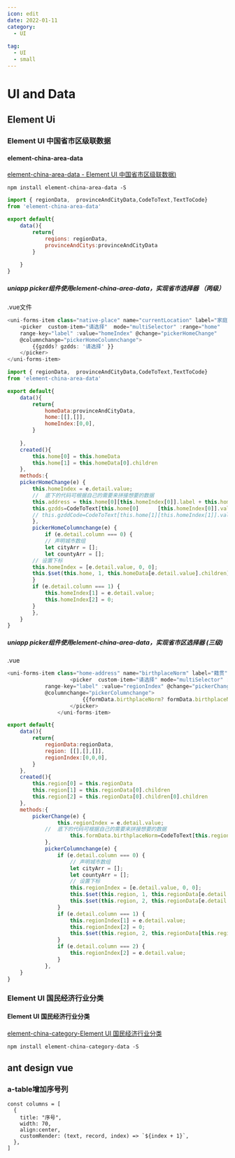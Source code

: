 ```yaml
---
icon: edit
date: 2022-01-11
category:
  - UI
 
tag:
  - UI
  - small
---
```


# UI and Data

## Element Ui

### Element UI 中国省市区级联数据

####  element-china-area-data 

 [element-china-area-data - Element UI 中国省市区级联数据)](https://www.npmjs.com/package/element-china-area-data) 

 `npm install element-china-area-data -S` 

```javascript
import { regionData,  provinceAndCityData,CodeToText,TextToCode} 
from 'element-china-area-data'

export default{
	data(){
		return{
			regions: regionData,
			provinceAndCitys:provinceAndCityData
		}
		
	}
}
```



##### **uniapp**   **picker**组件使用element-china-area-data，实现省市选择器 （两级）

.vue文件

```javascript
<uni-forms-item class="native-place" name="currentLocation" label="家庭所在地">
    <picker  custom-item="请选择"  mode="multiSelector" :range="home" 
    range-key="label" :value="homeIndex" @change="pickerHomeChange"
    @columnchange="pickerHomeColumnchange">
        {{gzdds? gzdds: '请选择' }}
    </picker>
</uni-forms-item>
```



```javascript
import { regionData,  provinceAndCityData,CodeToText,TextToCode} 
from 'element-china-area-data'

export default{
	data(){
		return{
			homeData:provinceAndCityData,
            home:[[],[]],
            homeIndex:[0,0],
		}
		
	},
	created(){
        this.home[0] = this.homeData
        this.home[1] = this.homeData[0].children
	},
	methods:{
	pickerHomeChange(e) {
        this.homeIndex = e.detail.value;
        //  底下的代码可根据自己的需要来拼接想要的数据
        this.address = this.home[0][this.homeIndex[0]].label + this.home[1]             			[this.homeIndex[1]].label 
        this.gzdds=CodeToText[this.home[0]		[this.homeIndex[0]].value]+'/'+CodeToText[this.home[1][this.homeIndex[1]].value]
        // this.gzddCode=CodeToText[this.home[1][this.homeIndex[1]].value]
        },
        pickerHomeColumnchange(e) {
            if (e.detail.column === 0) {
            // 声明城市数组
            let cityArr = [];
            let countyArr = [];
        // 设置下标
        this.homeIndex = [e.detail.value, 0, 0];
        this.$set(this.home, 1, this.homeData[e.detail.value].children);
        }
        if (e.detail.column === 1) {
            this.homeIndex[1] = e.detail.value;
            this.homeIndex[2] = 0;
        }
        },
	}
}
```

##### **uniapp**   **picker**组件使用element-china-area-data，实现省市区选择器  (三级)

.vue

```javascript
<uni-forms-item class="home-address" name="birthplaceNorm" label="籍贯">
					<picker  custom-item="请选择" mode="multiSelector" :range="region" 
			range-key="label" :value="regionIndex" @change="pickerChange"
			@columnchange="pickerColumnchange">
						{{formData.birthplaceNorm? formData.birthplaceNorm: '请选择' }}
					</picker>
				</uni-forms-item>
```

```javascript
export default{
	data(){
		return{
			regionData:regionData,
			region: [[],[],[]],
			regionIndex:[0,0,0],
		}
	},
	created(){
	    this.region[0] = this.regionData
		this.region[1] = this.regionData[0].children
		this.region[2] = this.regionData[0].children[0].children
	},
    methods:{
        pickerChange(e) {
				this.regionIndex = e.detail.value;
            //  底下的代码可根据自己的需要来拼接想要的数据
					this.formData.birthplaceNorm=CodeToText[this.region[0][this.regionIndex[0]].value]+'/'+CodeToText[this.region[1][this.regionIndex[1]].value]+'/'+CodeToText[this.region[2][this.regionIndex[2]].value]
			},
			pickerColumnchange(e) {
				if (e.detail.column === 0) {
					// 声明城市数组
					let cityArr = [];
					let countyArr = [];
					// 设置下标
					this.regionIndex = [e.detail.value, 0, 0];
					this.$set(this.region, 1, this.regionData[e.detail.value].children);
					this.$set(this.region, 2, this.regionData[e.detail.value].children[0].children);
				}
				if (e.detail.column === 1) {
					this.regionIndex[1] = e.detail.value;
					this.regionIndex[2] = 0;
					this.$set(this.region, 2, this.regionData[this.regionIndex[0]].children[this.regionIndex[1]].children);
				}
				if (e.detail.column === 2) {
					this.regionIndex[2] = e.detail.value;
				}
			},
    }
}
```



### **Element UI 国民经济行业分类**

#### Element UI 国民经济行业分类

 [element-china-category-Element UI 国民经济行业分类](https://www.npmjs.com/package/element-china-category-data) 

 `npm install element-china-category-data -S` 



## ant design vue

### a-table增加序号列

```
const columns = [
  {
    title: "序号",
    width: 70,
    align:center,
    customRender: (text, record, index) => `${index + 1}`,
  },
]
```

